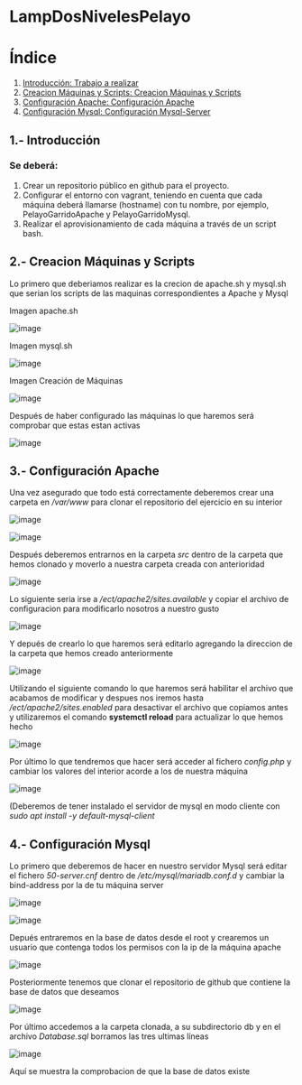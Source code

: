 # LampDosNivelesPelayo
# Índice
1. [Introducción: Trabajo a realizar](#Introducción)
2. [Creacion Máquinas y Scripts: Creacion Máquinas y Scripts](#Creacion-MaquinasyScripts)
3. [Configuración Apache: Configuración Apache](#Configuracion-Apache)
4. [Configuración Mysql: Configuración Mysql-Server](#Configuracion-Mysql)
   
## 1.- Introducción

### Se deberá:
1. Crear un repositorio público en github para el proyecto.
2. Configurar el entorno con vagrant, teniendo en cuenta que cada máquina deberá llamarse (hostname) con tu nombre, por ejemplo, PelayoGarridoApache y PelayoGarridoMysql.
3. Realizar el aprovisionamiento de cada máquina a través de un script bash.


## 2.- Creacion Máquinas y Scripts

Lo primero que deberiamos realizar es la crecion de apache.sh y mysql.sh que serian los scripts de las maquinas correspondientes a Apache y Mysql

Imagen apache.sh

![image](https://github.com/Pelayo23/LampDosNivelesPelayo/assets/146436033/a57ccde4-4f63-4091-b91e-1a3148e39cf7)

Imagen mysql.sh

![image](https://github.com/Pelayo23/LampDosNivelesPelayo/assets/146436033/63ea6ce1-914b-4056-b9b4-3b5e98ce5640)

Imagen Creación de Máquinas

![image](https://github.com/Pelayo23/LampDosNivelesPelayo/assets/146436033/bec0deb7-53b7-4c1c-833c-b35e557cd2b2)

Después de haber configurado las máquinas lo que haremos será comprobar que estas estan activas

![image](https://github.com/Pelayo23/LampDosNivelesPelayo/assets/146436033/65a2a59c-7e23-4aa5-848a-17b8c3b244d9)

## 3.- Configuración Apache

Una vez asegurado que todo está correctamente deberemos crear una carpeta en */var/www* para clonar el repositorio del ejercicio en su interior

![image](https://github.com/Pelayo23/LampDosNivelesPelayo/assets/146436033/3d3ed47b-d0fc-40fd-8d07-4253fcfc39ff)

![image](https://github.com/Pelayo23/LampDosNivelesPelayo/assets/146436033/aff5e5a6-2bb8-4a05-a763-2666e009d0c0)

Después deberemos entrarnos en la carpeta *src* dentro de la carpeta que hemos clonado y moverlo a nuestra carpeta creada con anterioridad

![image](https://github.com/Pelayo23/LampDosNivelesPelayo/assets/146436033/bcabf0a1-6dad-4511-83b5-f785c9fc7e7e)

Lo siguiente seria irse a */ect/apache2/sites.available* y copiar el archivo de configuracion para modificarlo nosotros a nuestro gusto

![image](https://github.com/Pelayo23/LampDosNivelesPelayo/assets/146436033/8b897580-bee1-424f-977a-e2cb5299c8c4)

Y depués de crearlo lo que haremos será editarlo agregando la direccion de la carpeta que hemos creado anteriormente

![image](https://github.com/Pelayo23/LampDosNivelesPelayo/assets/146436033/4814f9f4-accf-452f-bb6c-3237f81dd9cc)

Utilizando el siguiente comando lo que haremos será habilitar el archivo que acabamos de modificar y despues nos iremos hasta */ect/apache2/sites.enabled* para desactivar el archivo que copiamos antes y utilizaremos el comando **systemctl reload** para actualizar lo que hemos hecho

![image](https://github.com/Pelayo23/LampDosNivelesPelayo/assets/146436033/00c6c9b6-23ae-4e88-8617-b91df3f3cf26)

Por último lo que tendremos que hacer será acceder al fichero *config.php* y cambiar los valores del interior acorde a los de nuestra máquina

![image](https://github.com/Pelayo23/LampDosNivelesPelayo/assets/146436033/be2da028-dcb6-4fd9-a618-9f0928f05a96)

(Deberemos de tener instalado el servidor de mysql en modo cliente con *sudo apt install -y default-mysql-client* 

## 4.- Configuración Mysql

Lo primero que deberemos de hacer en nuestro servidor Mysql será editar el fichero *50-server.cnf* dentro de */etc/mysql/mariadb.conf.d* y cambiar la bind-address por la de tu máquina server

![image](https://github.com/Pelayo23/LampDosNivelesPelayo/assets/146436033/6578c6ca-ae92-42ae-bcbf-7894063e6957)

![image](https://github.com/Pelayo23/LampDosNivelesPelayo/assets/146436033/ac10fefd-e4c2-4b04-a3e1-fb137517f3f4)

Depués entraremos en la base de datos desde el root y crearemos un usuario que contenga todos los permisos con la ip de la máquina apache

![image](https://github.com/Pelayo23/LampDosNivelesPelayo/assets/146436033/0df9fa06-e001-44fa-8c14-ff75b90c3b2e)

Posteriormente tenemos que clonar el repositorio de github que contiene la base de datos que deseamos

![image](https://github.com/Pelayo23/LampDosNivelesPelayo/assets/146436033/924e0266-d0e2-4eb5-8dea-9e3fdde8de5d)

Por último accedemos a la carpeta clonada, a su subdirectorio db y en el archivo *Database.sql* borramos las tres ultimas líneas

![image](https://github.com/Pelayo23/LampDosNivelesPelayo/assets/146436033/b71a1139-7390-4eb1-8730-ee033f5116ec)

Aquí se muestra la comprobacion de que la base de datos existe
